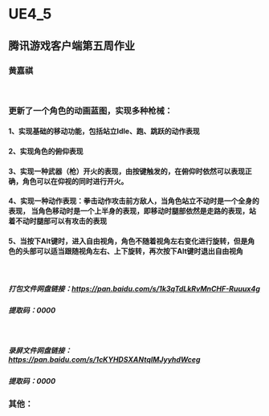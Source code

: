 # UE4_5
## 腾讯游戏客户端第五周作业
### 黄嘉祺

<br/>

### 更新了一个角色的动画蓝图，实现多种枪械：
#### 1、实现基础的移动功能，包括站立Idle、跑、跳跃的动作表现
#### 2、实现角色的俯仰表现
#### 3、实现一种武器（枪）开火的表现，由按键触发的，在俯仰时依然可以表现正确，角色可以在仰视的同时进行开火。
#### 4、实现一种动作表现：拳击动作攻击前方敌人，当角色站立不动时是一个全身的表现， 当角色移动时是一个上半身的表现，即移动时腿部依然是走路的表现，站着不动时腿部可以有攻击的表现
#### 5、当按下AIt键时，进入自由视角，角色不随着视角左右变化进行旋转，但是角色的头部可以适当跟随视角左右、上下旋转，再次按下Alt键时退出自由视角

<br/>

##### 打包文件网盘链接：https://pan.baidu.com/s/1k3qTdLkRvMnCHF-Ruuux4g 
##### 提取码：0000

<br/>

#####  录屏文件网盘链接：https://pan.baidu.com/s/1cKYHDSXANtqlMJyyhdWceg 
#####  提取码：0000


### 其他：